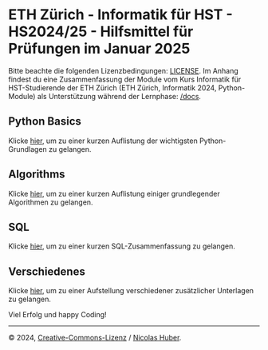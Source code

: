 # ETH Zürich - Informatik für HST - HS2024/25 - Hilfsmittel für Prüfungen im Januar 2025

Bitte beachte die folgenden Lizenzbedingungen: [LICENSE](/LICENSE.md). Im Anhang findest du eine Zusammenfassung der Module vom Kurs Informatik für HST-Studierende der ETH Zürich (ETH Zürich, Informatik 2024, Python-Module) als Unterstützung während der Lernphase: [/docs](/docs).

## Python Basics

Klicke [hier](/python/), um zu einer kurzen Auflistung der wichtigsten Python-Grundlagen zu gelangen.

## Algorithms

Klicke [hier](/algorithms/), um zu einer kurzen Auflistung einiger grundlegender Algorithmen zu gelangen.

## SQL

Klicke [hier](/sql/), um zu einer kurzen SQL-Zusammenfassung zu gelangen.

## Verschiedenes

Klicke [hier](/misc/), um zu einer Aufstellung verschiedener zusätzlicher Unterlagen zu gelangen.


Viel Erfolg und happy Coding!

---

© 2024, [Creative-Commons-Lizenz](/LICENSE.md) / [Nicolas Huber](https://nicolas-huber.ch).
